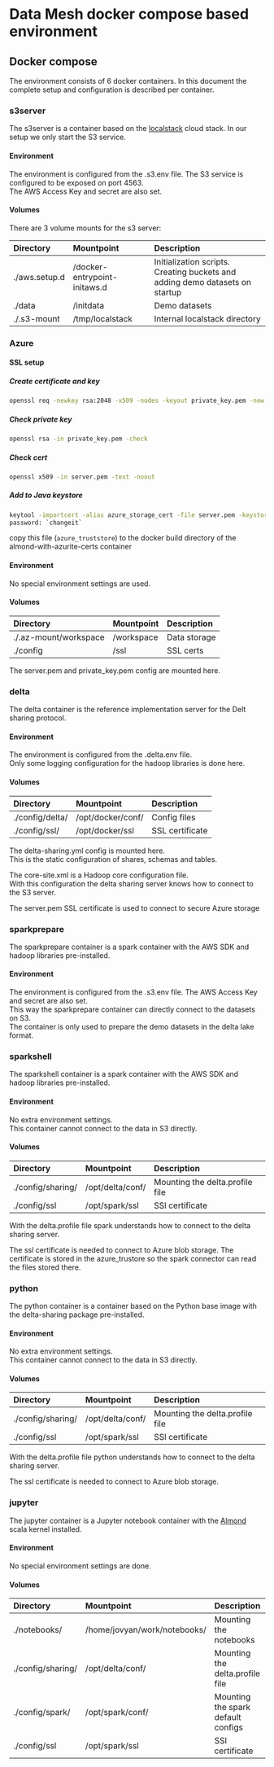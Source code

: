 # Data Mesh docker compose based environment

## Docker compose

The environment consists of 6 docker containers. 
In this document the complete setup and configuration is described per container.

### s3server

The s3server is a container based on the [localstack](https://localstack.cloud/) cloud stack.
In our setup we only start the S3 service.

#### Environment

The environment is configured from the .s3.env file.  The S3 service is configured to be exposed on port 4563.  
The AWS Access Key and secret are also set.  

#### Volumes

There are 3 volume mounts for the s3 server:

| Directory | Mountpoint | Description |
| :-------- | :--------- | :---------- |
| ./aws.setup.d | /docker-entrypoint-initaws.d | Initialization scripts. Creating buckets and adding demo datasets on startup | 
| ./data | /initdata | Demo datasets |
| ./.s3-mount | /tmp/localstack | Internal localstack directory |

### Azure

#### SSL setup

##### Create certificate and key
```bash
openssl req -newkey rsa:2048 -x509 -nodes -keyout private_key.pem -new -out server.pem -sha256 -days 365 -addext "subjectAltName=IP:127.0.0.1,DNS.1:devstoreaccount1,DNS.2:devstoreaccount1.azserver,DNS.3:devstoreaccount1.blob.azserver,DNS.4:devstoreaccount1.dfs.azserver" -subj "/C=NL/ST=Utrecht/L=Utrecht/O=Datamesh workshop Ltd/OU=OU/CN=azserver"
```

##### Check private key
```bash
openssl rsa -in private_key.pem -check
```

##### Check cert

```bash
openssl x509 -in server.pem -text -noout
```

##### Add to Java keystore
```bash
keytool -importcert -alias azure_storage_cert -file server.pem -keystore azure_truststore
password: `changeit`
```

copy this file (`azure_truststore`) to the docker build directory of the almond-with-azurite-certs container

#### Environment

No special environment settings are used.

#### Volumes

| Directory | Mountpoint | Description |
| :-------- | :--------- | :---------- |
|  ./.az-mount/workspace | /workspace | Data storage |
|  ./config | /ssl | SSL certs |

The server.pem and private_key.pem config are mounted here.  

### delta

The delta container is the reference implementation server for the Delt sharing protocol.

#### Environment

The environment is configured from the .delta.env file.  
Only some logging configuration for the hadoop libraries is done here.

#### Volumes

| Directory | Mountpoint | Description |
| :-------- | :--------- | :---------- |
|  ./config/delta/ | /opt/docker/conf/ | Config files |
|  ./config/ssl/ | /opt/docker/ssl | SSL certificate | 

The delta-sharing.yml config is mounted here.  
This is the static configuration of shares, schemas and tables.

The core-site.xml is a Hadoop core configuration file.  
With this configuration the delta sharing server knows how to connect to the S3 server.

The server.pem SSL certificate is used to connect to secure Azure storage

### sparkprepare

The sparkprepare container is a spark container with the AWS SDK and hadoop libraries pre-installed.

#### Environment

The environment is configured from the .s3.env file. The AWS Access Key and secret are also set.  
This way the sparkprepare container can directly connect to the datasets on S3.  
The container is only used to prepare the demo datasets in the delta lake format.

### sparkshell

The sparkshell container is a spark container with the AWS SDK and hadoop libraries pre-installed.

#### Environment

No extra environment settings.  
This container cannot connect to the data in S3 directly.

#### Volumes

| Directory | Mountpoint | Description |
| :-------- | :--------- | :---------- |
| ./config/sharing/ | /opt/delta/conf/ | Mounting the delta.profile file | 
| ./config/ssl | /opt/spark/ssl | SSl certificate |

With the delta.profile file spark understands how to connect to the delta sharing server.

The ssl certificate is needed to connect to Azure blob storage. The certificate is stored in the azure_trustore so the spark connector can read the files stored there.

### python

The python container is a container based on the Python base image with the delta-sharing package pre-installed.

#### Environment

No extra environment settings.  
This container cannot connect to the data in S3 directly.

#### Volumes

| Directory | Mountpoint | Description |
| :-------- | :--------- | :---------- |
| ./config/sharing/ | /opt/delta/conf/ | Mounting the delta.profile file | 
| ./config/ssl | /opt/spark/ssl | SSl certificate |

With the delta.profile file python understands how to connect to the delta sharing server.

The ssl certificate is needed to connect to Azure blob storage.

### jupyter

The jupyter container is a Jupyter notebook container with the [Almond](https://almond.sh/) scala kernel installed.

#### Environment

No special environment settings are done.

#### Volumes

| Directory | Mountpoint | Description |
| :-------- | :--------- | :---------- |
| ./notebooks/ | /home/jovyan/work/notebooks/ | Mounting the notebooks |
| ./config/sharing/ | /opt/delta/conf/ | Mounting the delta.profile file |
| ./config/spark/ | /opt/spark/conf/ | Mounting the spark default configs |
| ./config/ssl | /opt/spark/ssl | SSl certificate |
